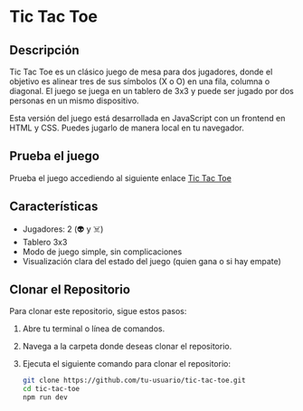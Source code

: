 # Tic Tac Toe

## Descripción

Tic Tac Toe es un clásico juego de mesa para dos jugadores, donde el objetivo es alinear tres de sus símbolos (X o O) en una fila, columna o diagonal. El juego se juega en un tablero de 3x3 y puede ser jugado por dos personas en un mismo dispositivo.

Esta versión del juego está desarrollada en JavaScript con un frontend en HTML y CSS. Puedes jugarlo de manera local en tu navegador.

## Prueba el juego
Prueba el juego accediendo al siguiente enlace [Tic Tac Toe](https://hernangarcete-tic-tac-toe.vercel.app)


## Características

- Jugadores: 2 (👽 y ☠️)
- Tablero 3x3
- Modo de juego simple, sin complicaciones
- Visualización clara del estado del juego (quien gana o si hay empate)

## Clonar el Repositorio

Para clonar este repositorio, sigue estos pasos:

1. Abre tu terminal o línea de comandos.
2. Navega a la carpeta donde deseas clonar el repositorio.
3. Ejecuta el siguiente comando para clonar el repositorio:

   ```bash
   git clone https://github.com/tu-usuario/tic-tac-toe.git
   cd tic-tac-toe
   npm run dev
